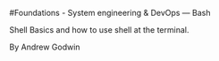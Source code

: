 #Foundations - System engineering & DevOps ― Bash

Shell Basics and how to use shell at the terminal.

By Andrew Godwin